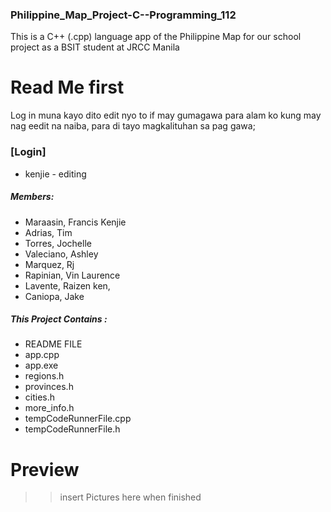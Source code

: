 ### Philippine_Map_Project-C--Programming_112
This is a C++ (.cpp) language app of the Philippine Map for our school project as a BSIT student at JRCC Manila

# Read Me first
Log in muna kayo dito edit nyo to if may gumagawa para alam ko kung may nag eedit na naiba, para di tayo magkalituhan sa pag gawa;

### [Login]
- kenjie - editing


##### Members:
- Maraasin, Francis Kenjie
- Adrias, Tim
- Torres, Jochelle
- Valeciano, Ashley
- Marquez, Rj
- Rapinian, Vin Laurence
- Lavente, Raizen ken,
- Caniopa, Jake

##### This Project Contains :
- README FILE
- app.cpp
- app.exe
- regions.h
- provinces.h
- cities.h
- more_info.h
- tempCodeRunnerFile.cpp
- tempCodeRunnerFile.h

# Preview
>>insert Pictures here when finished


